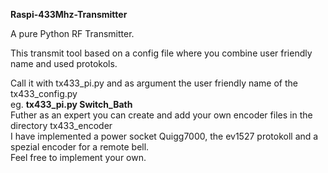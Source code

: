 **Raspi-433Mhz-Transmitter**

A pure Python RF Transmitter.   

This transmit tool based on a config file where you combine user friendly name and used protokols.  
  
Call it with tx433_pi.py and as argument the user friendly name of the tx433_config.py  
eg.  **tx433_pi.py Switch_Bath**  
Futher as an expert you can create and add your own encoder files in the directory tx433_encoder  
I have implemented a power socket Quigg7000, the ev1527 protokoll and a spezial encoder for a remote bell.  
Feel free to implement your own.  
